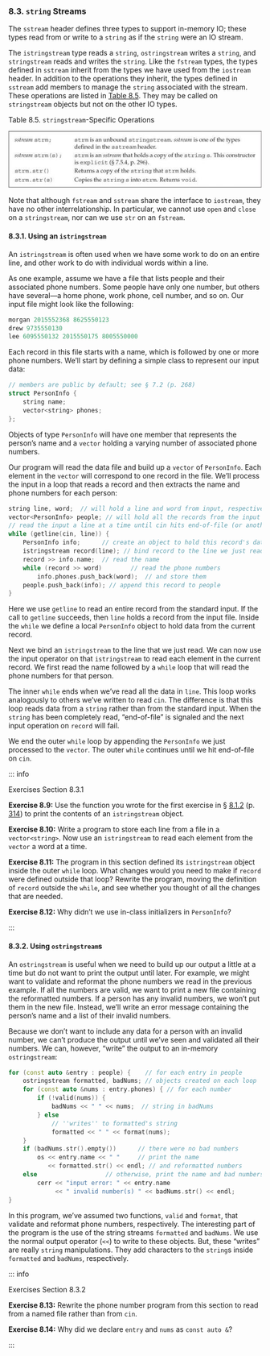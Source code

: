 <h3 id="filepos2143868"><a id="filepos2143901"></a>8.3. <code>string</code> Streams</h3>
<p>The <code>sstream</code> header defines three types to support in-memory IO; these types read from or write to a <code>string</code> as if the <code>string</code> were an IO stream.</p>
<p>The <code>istringstream</code> type reads a <code>string</code>, <code>ostringstream</code> writes a <code>string</code>, and <code>stringstream</code> reads and writes the <code>string</code>. Like the <code>fstream</code> types, the types defined in <code>sstream</code> inherit from the types we have used from the <code>iostream</code> header. In addition to the operations they inherit, the types defined in <code>sstream</code> add members to manage the <code>string</code> associated with the stream. These operations are listed in <a href="085-8.3._string_streams.html#filepos2146187">Table 8.5</a>. They may be called on <code>stringstream</code> objects but not on the other IO types.</p>
<p><a id="filepos2146187"></a>Table 8.5. <code>stringstream</code>-Specific Operations</p>
<img alt="Image" src="/images/00045.jpg"/>
<p>Note that although <code>fstream</code> and <code>sstream</code> share the interface to <code>iostream</code>, they have no other interrelationship. In particular, we cannot use <code>open</code> and <code>close</code> on a <code>stringstream</code>, nor can we use <code>str</code> on an <code>fstream</code>.</p>
<h4 id="filepos2147258">8.3.1. Using an <code>istringstream</code></h4>
<p>An <code>istringstream</code> is often used when we have some work to do on an entire line, and other work to do with individual words within a line.</p>
<p>As one example, assume we have a file that lists people and their associated phone numbers. Some people have only one number, but others have several—a home phone, work phone, cell number, and so on. Our input file might look like the following:</p>

```c++
morgan 2015552368 8625550123
drew 9735550130
lee 6095550132 2015550175 8005550000
```

<p>Each record in this file starts with a name, which is followed by one or more phone numbers. We’ll start by defining a simple class to represent our input data:</p>

```c++
// members are public by default; see § 7.2 (p. 268)
struct PersonInfo {
    string name;
    vector<string> phones;
};
```

<p>Objects of type <code>PersonInfo</code> will have one member that represents the person’s name and a <code>vector</code> holding a varying number of associated phone numbers.</p>
<p>Our program will read the data file and build up a <code>vector</code> of <code>PersonInfo</code>. Each element in the <code>vector</code> will correspond to one record in the file. We’ll process the input in a loop that reads a record and then extracts the name and phone numbers for each person:</p>

```c++
string line, word;  // will hold a line and word from input, respectively
vector<PersonInfo> people; // will hold all the records from the input
// read the input a line at a time until cin hits end-of-file (or another error)
while (getline(cin, line)) {
    PersonInfo info;      // create an object to hold this record's data
    istringstream record(line); // bind record to the line we just read
    record >> info.name;  // read the name
    while (record >> word)        // read the phone numbers
        info.phones.push_back(word);  // and store them
    people.push_back(info); // append this record to people
}
```

<p>Here we use <code>getline</code> to read an entire record from the standard input. If the call to <code>getline</code> succeeds, then <code>line</code> holds a record from the input file. Inside the <code>while</code> we define a local <code>PersonInfo</code> object to hold data from the current record.</p>
<p>Next we bind an <code>istringstream</code> to the line that we just read. We can now use the input operator on that <code>istringstream</code> to read each element in the current record. We first read the name followed by a <code>while</code> loop that will read the phone numbers for that person.</p>
<p>The inner <code>while</code> ends when we’ve read all the data in <code>line</code>. This loop works analogously to others we’ve written to read <code>cin</code>. The difference is that this loop reads data from a <code>string</code> rather than from the standard input. When the <code>string</code> has been completely read, “end-of-file” is signaled and the next input operation on <code>record</code> will fail.</p>
<p>We end the outer <code>while</code> loop by appending the <code>PersonInfo</code> we just processed to the <code>vector</code>. The outer <code>while</code> continues until we hit end-of-file on <code>cin</code>.</p>

::: info
<p>Exercises Section 8.3.1</p>
<p><strong>Exercise 8.9:</strong> Use the function you wrote for the first exercise in § <a href="083-8.1._the_io_classes.html#filepos2085669">8.1.2</a> (p. <a href="083-8.1._the_io_classes.html#filepos2085669">314</a>) to print the contents of an <code>istringstream</code> object.</p>
<p><strong>Exercise 8.10:</strong> Write a program to store each line from a file in a <code>vector&lt;string&gt;</code>. Now use an <code>istringstream</code> to read each element from the <code>vector</code> a word at a time.</p>
<p><strong>Exercise 8.11:</strong> The program in this section defined its <code>istringstream</code> object inside the outer <code>while</code> loop. What changes would you need to make if <code>record</code> were defined outside that loop? Rewrite the program, moving the definition of <code>record</code> outside the <code>while</code>, and see whether you thought of all the changes that are needed.</p>
<p><strong>Exercise 8.12:</strong> Why didn’t we use in-class initializers in <code>PersonInfo</code>?</p>
:::

<h4 id="filepos2157138"><a id="filepos2157171"></a>8.3.2. Using <code>ostringstream</code>s</h4>
<p>An <code>ostringstream</code> is useful when we need to build up our output a little at a time but do not want to print the output until later. For example, we might want to validate and reformat the phone numbers we read in the previous example. If all the numbers are valid, we want to print a new file containing the reformatted numbers. If a person has any invalid numbers, we won’t put them in the new file. Instead, we’ll write an error message containing the person’s name and a list of their invalid numbers.</p>
<p>Because we don’t want to include any data for a person with an invalid number, we can’t produce the output until we’ve seen and validated all their numbers. We can, however, “write” the output to an in-memory <code>ostringstream</code>:</p>

```c++
for (const auto &entry : people) {    // for each entry in people
    ostringstream formatted, badNums; // objects created on each loop
    for (const auto &nums : entry.phones) { // for each number
        if (!valid(nums)) {
            badNums << " " << nums;  // string in badNums
        } else
            // ''writes'' to formatted's string
            formatted << " " << format(nums);
    }
    if (badNums.str().empty())      // there were no bad numbers
        os << entry.name << " "     // print the name
           << formatted.str() << endl; // and reformatted numbers
    else                   // otherwise, print the name and bad numbers
        cerr << "input error: " << entry.name
             << " invalid number(s) " << badNums.str() << endl;
}
```

<p>In this program, we’ve assumed two functions, <code>valid</code> and <code>format</code>, that validate and reformat phone numbers, respectively. The interesting part of the program is the use of the string streams <code>formatted</code> and <code>badNums</code>. We use the normal output operator (<code>&lt;&lt;</code>) to write to these objects. But, these “writes” are really <code>string</code> manipulations. They add characters to the <code>string</code>s inside <code>formatted</code> and <code>badNums</code>, respectively.</p>

::: info
<p>Exercises Section 8.3.2</p>
<p><strong>Exercise 8.13:</strong> Rewrite the phone number program from this section to read from a named file rather than from <code>cin</code>.</p>
<p><strong>Exercise 8.14:</strong> Why did we declare <code>entry</code> and <code>nums</code> as <code>const auto &amp;</code>?</p>
:::
